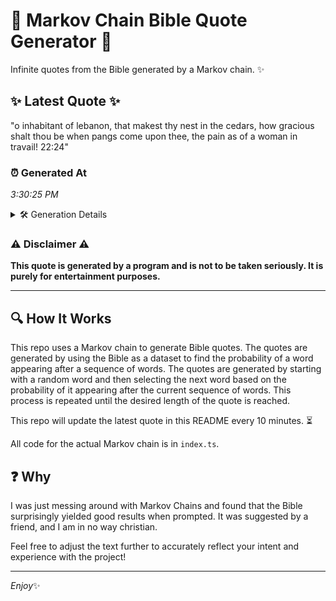# 📖 Markov Chain Bible Quote Generator 📖

Infinite quotes from the Bible generated by a Markov chain. ✨

## ✨ Latest Quote ✨
"o inhabitant of lebanon, that makest thy nest in the cedars, how gracious shalt thou be when pangs come upon thee, the pain as of a woman in travail! 22:24"

### ⏰ Generated At
*3:30:25 PM*

<details>
    <summary>🛠️ Generation Details</summary>
    <p>
        <strong>🌱 Seed:</strong> o<br>
        <strong>🔄 Iterations:</strong> 29<br>
        <strong>📜 Context History:</strong><br>[ o ]: inhabitant<br>[ o, inhabitant ]: of<br>[ o, inhabitant, of ]: lebanon,<br>[ o, inhabitant, of, lebanon, ]: that<br>[ o, inhabitant, of, lebanon,, that ]: makest<br>[ o, inhabitant, of, lebanon,, that, makest ]: thy<br>[ inhabitant, of, lebanon,, that, makest, thy ]: nest<br>[ of, lebanon,, that, makest, thy, nest ]: in<br>[ lebanon,, that, makest, thy, nest, in ]: the<br>[ that, makest, thy, nest, in, the ]: cedars,<br>[ makest, thy, nest, in, the, cedars, ]: how<br>[ thy, nest, in, the, cedars,, how ]: gracious<br>[ nest, in, the, cedars,, how, gracious ]: shalt<br>[ in, the, cedars,, how, gracious, shalt ]: thou<br>[ the, cedars,, how, gracious, shalt, thou ]: be<br>[ cedars,, how, gracious, shalt, thou, be ]: when<br>[ how, gracious, shalt, thou, be, when ]: pangs<br>[ gracious, shalt, thou, be, when, pangs ]: come<br>[ shalt, thou, be, when, pangs, come ]: upon<br>[ thou, be, when, pangs, come, upon ]: thee,<br>[ be, when, pangs, come, upon, thee, ]: the<br>[ when, pangs, come, upon, thee,, the ]: pain<br>[ pangs, come, upon, thee,, the, pain ]: as<br>[ come, upon, thee,, the, pain, as ]: of<br>[ upon, thee,, the, pain, as, of ]: a<br>[ thee,, the, pain, as, of, a ]: woman<br>[ the, pain, as, of, a, woman ]: in<br>[ pain, as, of, a, woman, in ]: travail!<br>[ as, of, a, woman, in, travail! ]: 22:24<br>
    </p>
</details>

### ⚠️ Disclaimer ⚠️
**This quote is generated by a program and is not to be taken seriously. It is purely for entertainment purposes.**

---

## 🔍 How It Works

This repo uses a Markov chain to generate Bible quotes. The quotes are generated by using the Bible as a dataset to find the probability of a word appearing after a sequence of words. The quotes are generated by starting with a random word and then selecting the next word based on the probability of it appearing after the current sequence of words. This process is repeated until the desired length of the quote is reached.

This repo will update the latest quote in this README every 10 minutes. ⏳

All code for the actual Markov chain is in `index.ts`.

## ❓ Why

I was just messing around with Markov Chains and found that the Bible surprisingly yielded good results when prompted. 
It was suggested by a friend, and I am in no way christian.

Feel free to adjust the text further to accurately reflect your intent and experience with the project!

---

*Enjoy*✨
